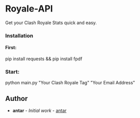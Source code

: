 # Royale-API
Get your Clash Royale Stats quick and easy.

### Installation

#### First: 

pip install requests && pip install fpdf

### Start: 
python main.py "Your Clash Royale Tag" "Your Email Address"

## Author

* **antar** - *Initial work* - [antar](https://github.com/antar)
